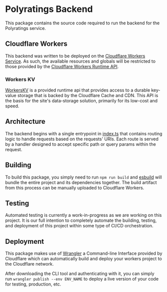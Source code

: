 # Polyratings Backend
This package contains the source code required to run the backend for the Polyratings service.

## Cloudflare Workers
This backend was written to be deployed on the [Cloudflare Workers Service](https://workers.cloudflare.com/).
As such, the available resources and globals will be restricted to those provided by the 
[Cloudflare Workers Runtime API](https://developers.cloudflare.com/workers/runtime-apis).

### Workers KV
[WorkersKV](https://developers.cloudflare.com/workers/runtime-apis/kv) is a provided runtime api that provides
access to a durable key-value storage that is backed by the Cloudflare Cache and CDN. This API is the basis for
the site's data-storage solution, primarily for its low-cost and speed.

## Architecture
The backend begins with a single entrypoint in [index.ts](src/index.ts) that contains routing logic to handle 
requests based on the requests' URIs. Each route is served by a handler designed to accept specific path or query
params within the request.

## Building
To build this package, you simply need to run `npm run build` and [esbuild](https://esbuild.github.io/) will 
bundle the entire project and its dependencies together. The build artifact from this process can be manually uploaded
to Cloudflare Workers.

## Testing
Automated testing is currently a work-in-progress as we are working on this project. It is our full intention to completely
automate the building, testing, and deployment of this project within some type of CI/CD orchestration. 

## Deployment
This package makes use of [Wrangler](https://developers.cloudflare.com/workers/cli-wrangler) a Command-line Interface
provided by Cloudflare which can automatically build and deploy your workers project to the Cloudflare network.

After downloading the CLI tool and authenticating with it, you can simply run `wrangler publish --env ENV_NAME` to deploy
a live version of your code for testing, production, etc.